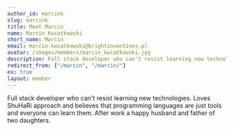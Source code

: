```yaml
---
author_id: marcink
slug: marcink
title: Meet Marcin
name: Marcin Kwiatkowski
short_name: Marcin
email: marcin.kwiatkowski@brightinventions.pl
avatar: /images/members/marcin_kwiatkowski.jpg
description: Full stack developer who can't resist learning new technologies
redirect_from: ["/marcin", "/marcin/"]
ex: true
layout: member
---
```


Full stack developer who can't resist learning new technologies. Loves ShuHaRi approach and believes that programming languages are just tools and everyone can learn them. After work a happy husband and father of two daughters.
